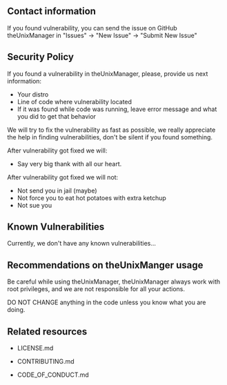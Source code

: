## Contact information

If you found vulnerability, you can send the issue on GitHub theUnixManager in "Issues" -> "New Issue" -> "Submit New Issue"

## Security Policy

If you found a vulnerability in theUnixManager, please, provide us next information:
- Your distro
- Line of code where vulnerability located
- If it was found while code was running, leave error message and what you did to get that behavior

We will try to fix the vulnerability as fast as possible, we really appreciate the help in finding vulnerabilities, don't be silent if you found something.

After vulnerability got fixed we will:
- Say very big thank with all our heart.

After vulnerability got fixed we will not:
- Not send you in jail (maybe)
- Not force you to eat hot potatoes with extra ketchup 
- Not sue you

## Known Vulnerabilities

Currently, we don't have any known vulnerabilities...

## Recommendations on theUnixManger usage

Be careful while using theUnixManager, theUnixManager always work with root privileges,
and we are not responsible for all your actions.

DO NOT CHANGE anything in the code unless you know what you are doing.

## Related resources

- LICENSE.md

- CONTRIBUTING.md

- CODE_OF_CONDUCT.md
